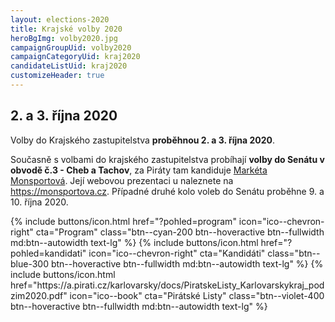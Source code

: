 ```yaml
---
layout: elections-2020
title: Krajské volby 2020
heroBgImg: volby2020.jpg
campaignGroupUid: volby2020
campaignCategoryUid: kraj2020
candidateListUid: kraj2020
customizeHeader: true
---
```


<h2 class="head-alt-md mt-64">2. a 3. října 2020</h2>

<p class="leading-snug pt-2">
Volby do Krajského zastupitelstva <b>proběhnou 2. a 3. října 2020</b>.
</p>

<p class="leading-snug">
Současně s volbami do krajského zastupitelstva probíhají <b>volby do Senátu v obvodě č.3 - Cheb a Tachov</b>, za Piráty tam kandiduje <a href="/lide/marketa-monsportova">Markéta Monsportová</a>. Její webovou prezentaci u naleznete na <a href="https://monsportova.cz" target="_blank">https://monsportova.cz</a>. Případné druhé kolo voleb do Senátu proběhne 9. a 10. října 2020.
</p>

<div class="mt-24 md:mt-36 space-y-4">
  {% include buttons/icon.html href="?pohled=program" icon="ico--chevron-right" cta="Program" class="btn--cyan-200 btn--hoveractive btn--fullwidth md:btn--autowidth text-lg" %}
  {% include buttons/icon.html href="?pohled=kandidati" icon="ico--chevron-right" cta="Kandidáti" class="btn--blue-300 btn--hoveractive btn--fullwidth md:btn--autowidth text-lg" %}
  {% include buttons/icon.html href="https://a.pirati.cz/karlovarsky/docs/PiratskeListy_Karlovarskykraj_podzim2020.pdf" icon="ico--book" cta="Pirátské Listy" class="btn--violet-400 btn--hoveractive btn--fullwidth md:btn--autowidth text-lg" %}
</div>
